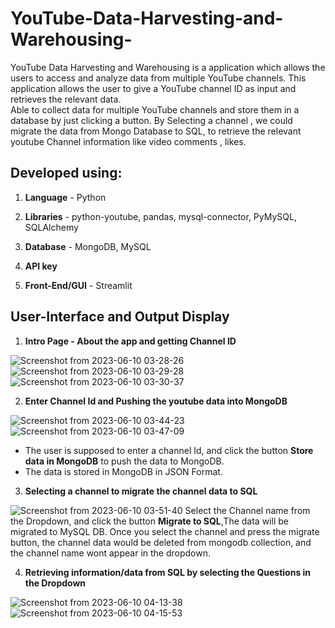 # YouTube-Data-Harvesting-and-Warehousing-

YouTube Data Harvesting and Warehousing is a application which allows the users to access and analyze data from multiple YouTube channels. This application allows the user to give a YouTube channel ID as input and retrieves the relevant data.  
Able to collect data for multiple YouTube channels and store them in a database by just clicking a button. By Selecting a channel , we could migrate the data from Mongo Database to SQL, to retrieve the relevant youtube Channel information like video comments , likes.

**Developed using:**
------------
1. **Language** - Python

2. **Libraries** - python-youtube, pandas, mysql-connector, PyMySQL, SQLAlchemy

3. **Database** - MongoDB, MySQL

4. **API key**

5. **Front-End/GUI** - Streamlit


**User-Interface and Output Display**
------------
1. **Intro Page - About the app and getting Channel ID**

![Screenshot from 2023-06-10 03-28-26](https://github.com/meetarthi/YouTube-Data-Harvesting-and-Warehousing-/assets/112666126/1132fe20-ee4d-4e09-9eed-b3e20d3caed1)
![Screenshot from 2023-06-10 03-29-28](https://github.com/meetarthi/YouTube-Data-Harvesting-and-Warehousing-/assets/112666126/533616ea-bdcf-4409-93d3-345f76fddf24)
![Screenshot from 2023-06-10 03-30-37](https://github.com/meetarthi/YouTube-Data-Harvesting-and-Warehousing-/assets/112666126/af9952d2-3417-45a3-90d8-81d8ae7e1f0b)


2. **Enter Channel Id and Pushing the youtube data into MongoDB**

![Screenshot from 2023-06-10 03-44-23](https://github.com/meetarthi/YouTube-Data-Harvesting-and-Warehousing-/assets/112666126/ef3a4d9b-36e3-46d3-923e-8c603951c33a)
![Screenshot from 2023-06-10 03-47-09](https://github.com/meetarthi/YouTube-Data-Harvesting-and-Warehousing-/assets/112666126/53b5ac0d-c26d-45a8-becd-d528011e293a)
- The user is supposed to enter a channel Id, and click the button **Store data in MongoDB** to push the data to MongoDB.
- The data is stored in MongoDB in JSON Format.


3. **Selecting a channel to migrate the channel data to SQL**

![Screenshot from 2023-06-10 03-51-40](https://github.com/meetarthi/YouTube-Data-Harvesting-and-Warehousing-/assets/112666126/ee8df0ce-045e-4c9a-a6db-75a82679a822)
Select the Channel name from the Dropdown, and click the button **Migrate to SQL**,The data will be migrated to MySQL DB.
Once you select the channel and press the migrate button, the channel data would be deleted from mongodb collection, and the channel name wont appear in the dropdown.

4. **Retrieving information/data from SQL by selecting the Questions in the Dropdown**

![Screenshot from 2023-06-10 04-13-38](https://github.com/meetarthi/YouTube-Data-Harvesting-and-Warehousing-/assets/112666126/ee523083-0938-448b-b044-067487d431c8)
![Screenshot from 2023-06-10 04-15-53](https://github.com/meetarthi/YouTube-Data-Harvesting-and-Warehousing-/assets/112666126/6471e9e8-a36a-4011-9d03-1d16fd92e234)





